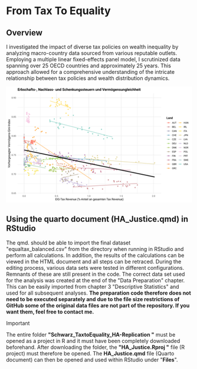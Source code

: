 # From Tax To Equality

## Overview
I investigated the impact of diverse tax policies on wealth inequality by analyzing macro-country data sourced from various reputable outlets. Employing a multiple linear fixed-effects panel model, I scrutinized data spanning over 25 OECD countries and approximately 25 years. This approach allowed for a comprehensive understanding of the intricate relationship between tax policies and wealth distribution dynamics.

<img src="./img/p5_img3.svg" alt="drawing" width="800"/>

## Using the quarto document (HA_Justice.qmd) in RStudio
The qmd. should be able to import the final dataset "equaltax_balanced.csv" from the directory when running in RStudio and perform all calculations. In addition, the results of the calculations can be viewed in the HTML document and all steps can be retraced. During the editing process, various data sets were tested in different configurations. Remnants of these are still present in the code. The correct data set used for the analysis was created at the end of the "Data Preparation" chapter. This can be easily imported from chapter 3 "Descriptive Statistics" and used for all subsequent analyses. **The preparation code therefore does not need to be executed separately and due to the file size restrictions of GitHub some of the original data files are not part of the repository.
If you want them, feel free to contact me.**

> [!IMPORTANT]
> The entire folder **"Schwarz_TaxtoEquality_HA-Replication "** must be opened as a project in R and it must have been completely downloaded beforehand. After downloading the folder, the **"HA_Justice.Rproj "** file (R project) must therefore be opened. The **HA_Justice.qmd** file (Quarto document) can then be opened and used within RStudio under "**Files**".